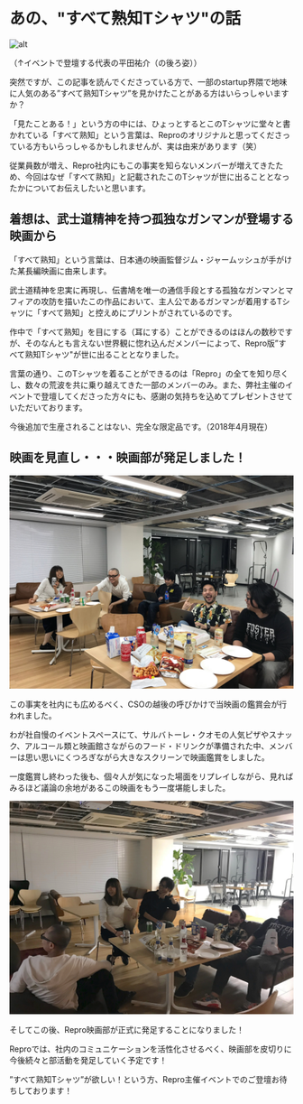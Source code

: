 # あの、"すべて熟知Tシャツ"の話

![alt](/%E3%82%B9%E3%82%AF%E3%83%AA%E3%83%BC%E3%83%B3%E3%82%B7%E3%83%A7%E3%83%83%E3%83%88%202019-05-09%2018.41.16.png)



（↑イベントで登壇する代表の平田祐介（の後ろ姿））

突然ですが、この記事を読んでくださっている方で、一部のstartup界隈で地味に人気のある”すべて熟知Tシャツ”を見かけたことがある方はいらっしゃいますか？

「見たことある！」という方の中には、ひょっとするとこのTシャツに堂々と書かれている「すべて熟知」という言葉は、Reproのオリジナルと思ってくださっている方もいらっしゃるかもしれませんが、実は由来があります（笑）

従業員数が増え、Repro社内にもこの事実を知らないメンバーが増えてきたため、今回はなぜ「すべて熟知」と記載されたこのTシャツが世に出ることとなったかについてお伝えしたいと思います。

## 着想は、武士道精神を持つ孤独なガンマンが登場する映画から

「すべて熟知」という言葉は、日本通の映画監督ジム・ジャームッシュが手がけた某長編映画に由来します。

武士道精神を忠実に再現し、伝書鳩を唯一の通信手段とする孤独なガンマンとマフィアの攻防を描いたこの作品において、主人公であるガンマンが着用するTシャツに「すべて熟知」と控えめにプリントがされているのです。

作中で「すべて熟知」を目にする（耳にする）ことができるのはほんの数秒ですが、そのなんとも言えない世界観に惚れ込んだメンバーによって、Repro版”すべて熟知Tシャツ"が世に出ることとなりました。

言葉の通り、このTシャツを着ることができるのは「Repro」の全てを知り尽くし、数々の荒波を共に乗り越えてきた一部のメンバーのみ。また、弊社主催のイベントで登壇してくださった方々にも、感謝の気持ちを込めてプレゼントさせていただいております。

今後追加で生産されることはない、完全な限定品です。（2018年4月現在）


## 映画を見直し・・・映画部が発足しました！

![alt](https://github.com/komoshun/Employer-Branding/blob/master/20180501/42817963-8f1a-4c6b-8c2c-3bb2ebe52faa.jpeg)

この事実を社内にも広めるべく、CSOの越後の呼びかけで当映画の鑑賞会が行われました。

わが社自慢のイベントスペースにて、サルバトーレ・クオモの人気ピザやスナック、アルコール類と映画館さながらのフード・ドリンクが準備された中、メンバーは思い思いにくつろぎながら大きなスクリーンで映画鑑賞をしました。


一度鑑賞し終わった後も、個々人が気になった場面をリプレイしながら、見ればみるほど議論の余地があるこの映画をもう一度堪能しました。

![alt](https://github.com/komoshun/Employer-Branding/blob/master/20180501/c9fb7f5d-6bc9-47cc-bc94-9006a898b9be.jpeg)

そしてこの後、Repro映画部が正式に発足することになりました！

Reproでは、社内のコミュニケーションを活性化させるべく、映画部を皮切りに今後続々と部活動を発足していく予定です！

”すべて熟知Tシャツ”が欲しい！という方、Repro主催イベントでのご登壇お待ちしております！
